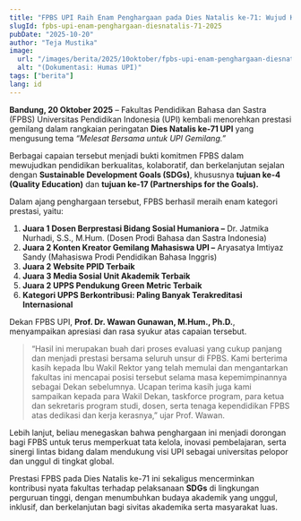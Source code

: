 ```yaml
---
title: "FPBS UPI Raih Enam Penghargaan pada Dies Natalis ke-71: Wujud Komitmen terhadap SDGs Pendidikan Berkualitas dan Kemitraan untuk Tujuan"
slugId: fpbs-upi-enam-penghargaan-diesnatalis-71-2025
pubDate: "2025-10-20"
author: "Teja Mustika"
image:
  url: "/images/berita/2025/10oktober/fpbs-upi-enam-penghargaan-diesnatalis-71-2025.webp"
  alt: "(Dokumentasi: Humas UPI)"
tags: ["berita"]
lang: id
---
```



**Bandung, 20 Oktober 2025** – Fakultas Pendidikan Bahasa dan Sastra (FPBS) Universitas Pendidikan Indonesia (UPI) kembali menorehkan prestasi gemilang dalam rangkaian peringatan **Dies Natalis ke-71 UPI** yang mengusung tema *“Melesat Bersama untuk UPI Gemilang.”*  

Berbagai capaian tersebut menjadi bukti komitmen FPBS dalam mewujudkan pendidikan berkualitas, kolaboratif, dan berkelanjutan sejalan dengan **Sustainable Development Goals (SDGs)**, khususnya **tujuan ke-4 (Quality Education)** dan **tujuan ke-17 (Partnerships for the Goals).**

Dalam ajang penghargaan tersebut, FPBS berhasil meraih enam kategori prestasi, yaitu:  
1. **Juara 1 Dosen Berprestasi Bidang Sosial Humaniora –** Dr. Jatmika Nurhadi, S.S., M.Hum. (Dosen Prodi Bahasa dan Sastra Indonesia)  
2. **Juara 2 Konten Kreator Gemilang Mahasiswa UPI –** Aryasatya Imtiyaz Sandy (Mahasiswa Prodi Pendidikan Bahasa Inggris)  
3. **Juara 2 Website PPID Terbaik**  
4. **Juara 3 Media Sosial Unit Akademik Terbaik**  
5. **Juara 2 UPPS Pendukung Green Metric Terbaik**  
6. **Kategori UPPS Berkontribusi: Paling Banyak Terakreditasi Internasional**  

Dekan FPBS UPI, **Prof. Dr. Wawan Gunawan, M.Hum., Ph.D.**, menyampaikan apresiasi dan rasa syukur atas capaian tersebut.  
> “Hasil ini merupakan buah dari proses evaluasi yang cukup panjang dan menjadi prestasi bersama seluruh unsur di FPBS. Kami berterima kasih kepada Ibu Wakil Rektor yang telah memulai dan mengantarkan fakultas ini mencapai posisi tersebut selama masa kepemimpinannya sebagai Dekan sebelumnya. Ucapan terima kasih juga kami sampaikan kepada para Wakil Dekan, taskforce program, para ketua dan sekretaris program studi, dosen, serta tenaga kependidikan FPBS atas dedikasi dan kerja kerasnya,” ujar Prof. Wawan.  

Lebih lanjut, beliau menegaskan bahwa penghargaan ini menjadi dorongan bagi FPBS untuk terus memperkuat tata kelola, inovasi pembelajaran, serta sinergi lintas bidang dalam mendukung visi UPI sebagai universitas pelopor dan unggul di tingkat global.  

Prestasi FPBS pada Dies Natalis ke-71 ini sekaligus mencerminkan kontribusi nyata fakultas terhadap pelaksanaan **SDGs** di lingkungan perguruan tinggi, dengan menumbuhkan budaya akademik yang unggul, inklusif, dan berkelanjutan bagi sivitas akademika serta masyarakat luas.  